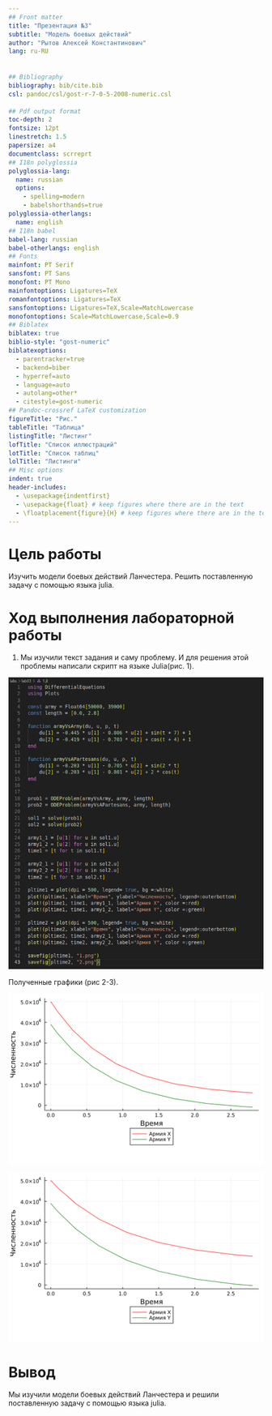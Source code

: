 ```yaml
---
## Front matter
title: "Презентация №3"
subtitle: "Модель боевых действий"
author: "Рытов Алексей Константинович"
lang: ru-RU


## Bibliography
bibliography: bib/cite.bib
csl: pandoc/csl/gost-r-7-0-5-2008-numeric.csl

## Pdf output format
toc-depth: 2
fontsize: 12pt
linestretch: 1.5
papersize: a4
documentclass: scrreprt
## I18n polyglossia
polyglossia-lang:
  name: russian
  options:
	- spelling=modern
	- babelshorthands=true
polyglossia-otherlangs:
  name: english
## I18n babel
babel-lang: russian
babel-otherlangs: english
## Fonts
mainfont: PT Serif
sansfont: PT Sans
monofont: PT Mono
mainfontoptions: Ligatures=TeX
romanfontoptions: Ligatures=TeX
sansfontoptions: Ligatures=TeX,Scale=MatchLowercase
monofontoptions: Scale=MatchLowercase,Scale=0.9
## Biblatex
biblatex: true
biblio-style: "gost-numeric"
biblatexoptions:
  - parentracker=true
  - backend=biber
  - hyperref=auto
  - language=auto
  - autolang=other*
  - citestyle=gost-numeric
## Pandoc-crossref LaTeX customization
figureTitle: "Рис."
tableTitle: "Таблица"
listingTitle: "Листинг"
lofTitle: "Список иллюстраций"
lotTitle: "Список таблиц"
lolTitle: "Листинги"
## Misc options
indent: true
header-includes:
  - \usepackage{indentfirst}
  - \usepackage{float} # keep figures where there are in the text
  - \floatplacement{figure}{H} # keep figures where there are in the text
---
```


# Цель работы

Изучить модели боевых действий Ланчестера. Решить поставленную задачу с помощью языка julia.

# Ход выполнения лабораторной работы

1. Мы изучили текст задания и саму проблему. И для решения этой проблемы написали скрипт на языке Julia(рис. 1).

![Рис. 1: Наш скрипт](images/s1.png) </br>

Полученные графики (рис 2-3).

![Рис. 2: График 1](images/1.png) </br>

![Рис. 3: График 2](images/2.png) </br>

# Вывод

Мы изучили модели боевых действий Ланчестера и решили поставленную задачу с помощью языка julia.
